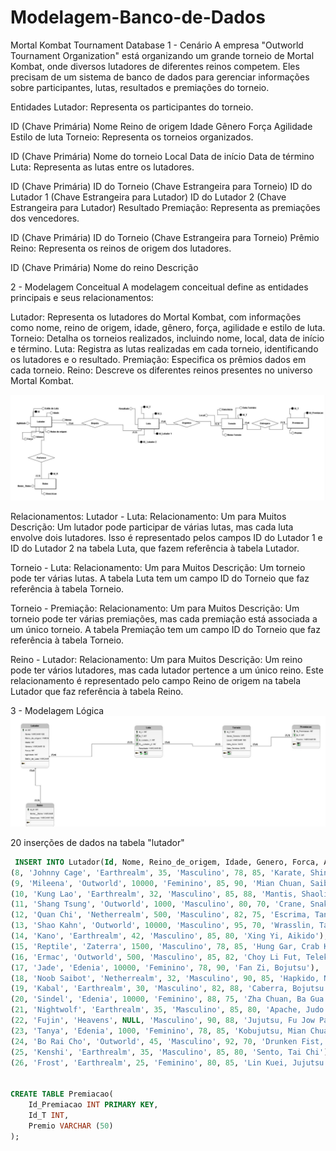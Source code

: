 # Modelagem-Banco-de-Dados

Mortal Kombat Tournament Database
1 - Cenário
A empresa "Outworld Tournament Organization" está organizando um grande torneio de Mortal Kombat, onde diversos lutadores de diferentes reinos competem. Eles precisam de um sistema de banco de dados para gerenciar informações sobre participantes, lutas, resultados e premiações do torneio.

Entidades
Lutador: Representa os participantes do torneio.

ID (Chave Primária)
Nome
Reino de origem
Idade
Gênero
Força
Agilidade
Estilo de luta
Torneio: Representa os torneios organizados.

ID (Chave Primária)
Nome do torneio
Local
Data de início
Data de término
Luta: Representa as lutas entre os lutadores.

ID (Chave Primária)
ID do Torneio (Chave Estrangeira para Torneio)
ID do Lutador 1 (Chave Estrangeira para Lutador)
ID do Lutador 2 (Chave Estrangeira para Lutador)
Resultado
Premiação: Representa as premiações dos vencedores.

ID (Chave Primária)
ID do Torneio (Chave Estrangeira para Torneio)
Prêmio
Reino: Representa os reinos de origem dos lutadores.

ID (Chave Primária)
Nome do reino
Descrição

2 - Modelagem Conceitual
A modelagem conceitual define as entidades principais e seus relacionamentos:

Lutador: Representa os lutadores do Mortal Kombat, com informações como nome, reino de origem, idade, gênero, força, agilidade e estilo de luta.
Torneio: Detalha os torneios realizados, incluindo nome, local, data de início e término.
Luta: Registra as lutas realizadas em cada torneio, identificando os lutadores e o resultado.
Premiação: Especifica os prêmios dados em cada torneio.
Reino: Descreve os diferentes reinos presentes no universo Mortal Kombat.

<img src='imagens/Conceitual_ MK.png'>

Relacionamentos:
Lutador - Luta:
Relacionamento: Um para Muitos 
Descrição: Um lutador pode participar de várias lutas, mas cada luta envolve dois lutadores. Isso é representado pelos campos ID do Lutador 1 e ID do Lutador 2 na tabela Luta, que fazem referência à tabela Lutador.

Torneio - Luta:
Relacionamento: Um para Muitos 
Descrição: Um torneio pode ter várias lutas. A tabela Luta tem um campo ID do Torneio que faz referência à tabela Torneio.

Torneio - Premiação:
Relacionamento: Um para Muitos 
Descrição: Um torneio pode ter várias premiações, mas cada premiação está associada a um único torneio. A tabela Premiação tem um campo ID do Torneio que faz referência à tabela Torneio.

Reino - Lutador:
Relacionamento: Um para Muitos 
Descrição: Um reino pode ter vários lutadores, mas cada lutador pertence a um único reino. Este relacionamento é representado pelo campo Reino de origem na tabela Lutador que faz referência à tabela Reino.

3 - Modelagem Lógica 
<img src='imagens/LOGICO MK.PNG'>

20 inserções de dados na tabela "lutador"
````sql
 INSERT INTO Lutador(Id, Nome, Reino_de_origem, Idade, Genero, Forca, Agilidade, Estilo_de_Luta) VALUES
(8, 'Johnny Cage', 'Earthrealm', 35, 'Masculino', 78, 85, 'Karate, Shinto-Ryu'),
(9, 'Mileena', 'Outworld', 10000, 'Feminino', 85, 90, 'Mian Chuan, Saibukan'),
(10, 'Kung Lao', 'Earthrealm', 32, 'Masculino', 85, 88, 'Mantis, Shaolin Fist'),
(11, 'Shang Tsung', 'Outworld', 1000, 'Masculino', 80, 70, 'Crane, Snake'),
(12, 'Quan Chi', 'Netherrealm', 500, 'Masculino', 82, 75, 'Escrima, Tang Soo Do'),
(13, 'Shao Kahn', 'Outworld', 10000, 'Masculino', 95, 70, 'Wrasslin, Tai Chi'),
(14, 'Kano', 'Earthrealm', 42, 'Masculino', 85, 80, 'Xing Yi, Aikido'),
(15, 'Reptile', 'Zaterra', 1500, 'Masculino', 78, 85, 'Hung Gar, Crab Kung Fu'),
(16, 'Ermac', 'Outworld', 500, 'Masculino', 85, 82, 'Choy Li Fut, Telekinesis'),
(17, 'Jade', 'Edenia', 10000, 'Feminino', 78, 90, 'Fan Zi, Bojutsu'),
(18, 'Noob Saibot', 'Netherrealm', 32, 'Masculino', 90, 85, 'Hapkido, Ninjutsu'),
(19, 'Kabal', 'Earthrealm', 30, 'Masculino', 82, 88, 'Caberra, Bojutsu'),
(20, 'Sindel', 'Edenia', 10000, 'Feminino', 88, 75, 'Zha Chuan, Ba Gua'),
(21, 'Nightwolf', 'Earthrealm', 35, 'Masculino', 85, 80, 'Apache, Judo'),
(22, 'Fujin', 'Heavens', NULL, 'Masculino', 90, 88, 'Jujutsu, Fu Jow Pai'),
(23, 'Tanya', 'Edenia', 1000, 'Feminino', 78, 85, 'Kobujutsu, Mian Chuan'),
(24, 'Bo Rai Cho', 'Outworld', 45, 'Masculino', 92, 70, 'Drunken Fist, Judo'),
(25, 'Kenshi', 'Earthrealm', 35, 'Masculino', 85, 80, 'Sento, Tai Chi'),
(26, 'Frost', 'Earthrealm', 25, 'Feminino', 80, 85, 'Lin Kuei, Jujutsu');


CREATE TABLE Premiacao(
    Id_Premiacao INT PRIMARY KEY,
    Id_T INT,
    Premio VARCHAR (50)
);
